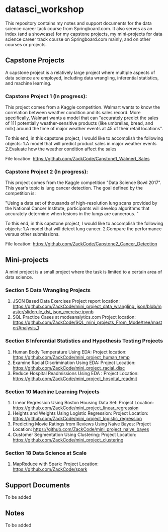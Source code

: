 # datasci_workshop

This repository contains my notes and support documents for the data science career tack course from Springboard.com. It also serves as an index (and a showcase) for my capstone projects, my mini-projects for data science career track course on Springboard.com mainly, and on other courses or projects.

## Capstone Projects

A capstone project is a relatively large project where multiple aspects of data science are employed, including data wrangling, inferential statistics, and machine learning.

### Capstone Project 1 (In progress):

This project comes from a Kaggle competition. Walmart wants to know the correlation between weather condition and its sales record. More specifically, Walmart wants a model that can "accurately predict the sales of 111 potentially weather-sensitive products (like umbrellas, bread, and milk) around the time of major weather events at 45 of their retail locations".

To this end, in this capstone project, I would like to accomplish the following objects: 1.A model that will predict product sales in major weather events 2.Evaluate how the weather condition affect the sales

File location: https://github.com/ZackCode/Capstone1_Walmert_Sales

### Capstone Project 2 (In progress):

This project comes from the Kaggle competition "Data Science Bowl 2017". This year's topic is lung cancer detection. The goal defined by the competition is:

"Using a data set of thousands of high-resolution lung scans provided by the National Cancer Institute, participants will develop algorithms that accurately determine when lesions in the lungs are cancerous. "

To this end, in this capstone project, I would like to accomplish the following objects: 1.A model that will detect lung cancer. 2.Compare the performance versus other submissions.

File location: https://github.com/ZackCode/Capstone2_Cancer_Detection

## Mini-projects

A mini project is a small project where the task is limited to a certain area of data science.

### Section 5 Data Wrangling Projects
1. JSON Based Data Exercises
Project report location: https://github.com/ZackCode/mini_project_data_wrangling_json/blob/master/sliderule_dsi_json_exercise.ipynb
2. SQL Practice Cases at modeanalytics.com
Project location: https://github.com/ZackCode/SQL_mini_projects_From_Mode/tree/master/Analysis_1

### Section 8 Inferential Statistics and Hypothesis Testing Projects
1. Human Body Temperature Using EDA:
Project location: https://github.com/ZackCode/mini_project_human_temp
2. Examine Racial Discrimination Using EDA:
Project Location: https://github.com/ZackCode/mini_project_racial_disc
3. Reduce Hospital Readmissions Using EDA :
Project Location: https://github.com/ZackCode/mini_project_hospital_readmit

### Section 10 Machine Learning Projects

1.  Linear Regression Using Boston Housing Data Set:
Project Location: https://github.com/ZackCode/mini_project_linear_regression
2. Heights and Weights Using Logistic Regression:
Project Location: https://github.com/ZackCode/mini_project_logistic_regression
3. Predicting Movie Ratings from Reviews Using Naive Bayes:
Project Location: https://github.com/ZackCode/mini_project_naive_bayes
4. Customer Segmentation Using Clustering:
Project Location: https://github.com/ZackCode/mini_project_clustering

### Section 18 Data Science at Scale
1. MapReduce with Spark:
Project Location: https://github.com/ZackCode/spark

## Support Documents

To be added

## Notes

To be added




